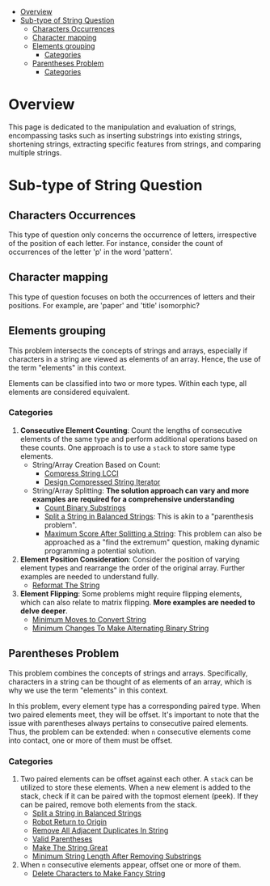 - [Overview](#overview)
- [Sub-type of String Question](#sub-type-of-string-question)
  - [Characters Occurrences](#characters-occurrences)
  - [Character mapping](#character-mapping)
  - [Elements grouping](#elements-grouping)
    - [Categories](#categories)
  - [Parentheses Problem](#parentheses-problem)
    - [Categories](#categories-1)


# Overview
This page is dedicated to the manipulation and evaluation of strings, encompassing tasks such as inserting substrings into existing strings, shortening strings, extracting specific features from strings, and comparing multiple strings.

# Sub-type of String Question
## Characters Occurrences
This type of question only concerns the occurrence of letters, irrespective of the position of each letter. For instance, consider the count of occurrences of the letter 'p' in the word 'pattern'.

## Character mapping
This type of question focuses on both the occurrences of letters and their positions. For example, are 'paper' and 'title' isomorphic?

## Elements grouping
This problem intersects the concepts of strings and arrays, especially if characters in a string are viewed as elements of an array. Hence, the use of the term "elements" in this context.

Elements can be classified into two or more types. Within each type, all elements are considered equivalent.

### Categories
1. **Consecutive Element Counting**: Count the lengths of consecutive elements of the same type and perform additional operations based on these counts. One approach is to use a `stack` to store same type elements.
   * String/Array Creation Based on Count:
     * [Compress String LCCI](https://leetcode.cn/problems/compress-string-lcci/)
     * [Design Compressed String Iterator](https://leetcode.cn/problems/design-compressed-string-iterator/)
   * String/Array Splitting: **The solution approach can vary and more examples are required for a comprehensive understanding**
     * [Count Binary Substrings](https://leetcode.cn/problems/count-binary-substrings/)
     * [Split a String in Balanced Strings](https://leetcode.cn/problems/split-a-string-in-balanced-strings/): This is akin to a "parenthesis problem".
     * [Maximum Score After Splitting a String](https://leetcode.cn/problems/maximum-score-after-splitting-a-string/): This problem can also be approached as a "find the extremum" question, making dynamic programming a potential solution.
2. **Element Position Consideration**: Consider the position of varying element types and rearrange the order of the original array. Further examples are needed to understand fully.
   * [Reformat The String](https://leetcode.cn/problems/reformat-the-string/)
3. **Element Flipping**: Some problems might require flipping elements, which can also relate to matrix flipping. **More examples are needed to delve deeper**.
   * [Minimum Moves to Convert String](https://leetcode.cn/problems/minimum-moves-to-convert-string/)
   * [Minimum Changes To Make Alternating Binary String](https://leetcode.cn/problems/minimum-changes-to-make-alternating-binary-string/)

## Parentheses Problem
This problem combines the concepts of strings and arrays. Specifically, characters in a string can be thought of as elements of an array, which is why we use the term "elements" in this context.

In this problem, every element type has a corresponding paired type. When two paired elements meet, they will be offset. It's important to note that the issue with parentheses always pertains to consecutive paired elements. Thus, the problem can be extended: when `n` consecutive elements come into contact, one or more of them must be offset.

### Categories
1. Two paired elements can be offset against each other. A `stack` can be utilized to store these elements. When a new element is added to the stack, check if it can be paired with the topmost element (peek). If they can be paired, remove both elements from the stack.
   * [Split a String in Balanced Strings](https://leetcode.cn/problems/split-a-string-in-balanced-strings/)
   * [Robot Return to Origin](https://leetcode.cn/problems/robot-return-to-origin/)
   * [Remove All Adjacent Duplicates In String](https://leetcode.cn/problems/remove-all-adjacent-duplicates-in-string/)
   * [Valid Parentheses](https://leetcode.cn/problems/valid-parentheses/)
   * [Make The String Great](https://leetcode.cn/problems/make-the-string-great/)
   * [Minimum String Length After Removing Substrings](https://leetcode.cn/problems/minimum-string-length-after-removing-substrings/)
2. When `n` consecutive elements appear, offset one or more of them.
   * [Delete Characters to Make Fancy String](https://leetcode.cn/problems/delete-characters-to-make-fancy-string/)
